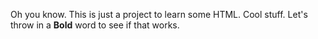 Oh you know. This is just a project to learn some HTML. Cool stuff.
Let's throw in a <strong>Bold</strong> word to see if that works.
